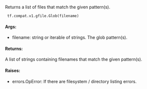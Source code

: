 Returns a list of files that match the given pattern(s).

```
 tf.compat.v1.gfile.Glob(filename)
```
#### Args:
- filename: string or iterable of strings. The glob pattern(s).
#### Returns:
A list of strings containing filenames that match the given pattern(s).
#### Raises:
- errors.OpError: If there are filesystem / directory listing errors.
